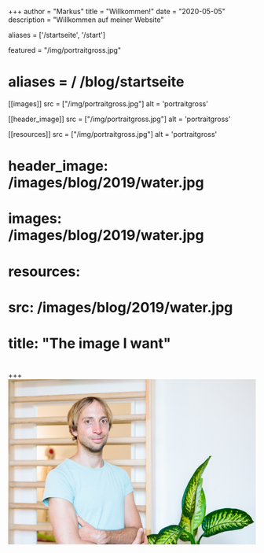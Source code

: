 +++
author = "Markus"
title = "Willkommen!"
date = "2020-05-05"
description = "Willkommen auf meiner Website"

aliases = ['/startseite', '/start']

featured = "/img/portraitgross.jpg"

# aliases = / /blog/startseite

[[images]]
    src =  ["/img/portraitgross.jpg"]
    alt = 'portraitgross'

[[header_image]]
    src = ["/img/portraitgross.jpg"]
     alt = 'portraitgross'

[[resources]]
    src = ["/img/portraitgross.jpg"]
     alt = 'portraitgross'

# header_image: /images/blog/2019/water.jpg
# images: /images/blog/2019/water.jpg
# resources:
#  src:  /images/blog/2019/water.jpg
#  title: "The image I want"
#
+++
<img src="/img/portraitgross.jpg" >

